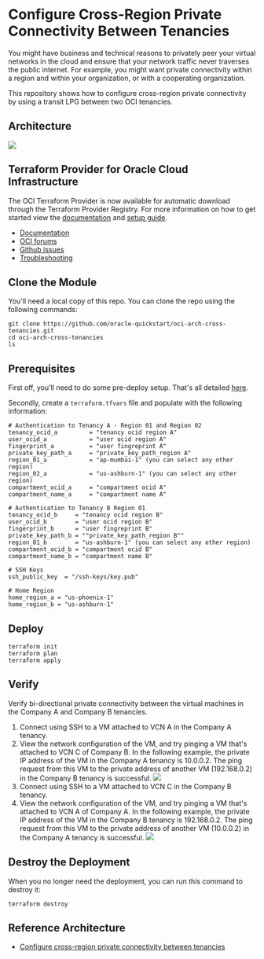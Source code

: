 # Configure Cross-Region Private Connectivity Between Tenancies

You might have business and technical reasons to privately peer your virtual networks in the cloud and ensure that your network traffic never traverses the public internet. For example, you might want private connectivity within a region and within your organization, or with a cooperating organization.

This repository shows how to configure cross-region private connectivity by using a transit LPG between two OCI tenancies.

## Architecture

![](./images/cross-region.png)

## Terraform Provider for Oracle Cloud Infrastructure
The OCI Terraform Provider is now available for automatic download through the Terraform Provider Registry. 
For more information on how to get started view the [documentation](https://www.terraform.io/docs/providers/oci/index.html) 
and [setup guide](https://www.terraform.io/docs/providers/oci/guides/version-3-upgrade.html).

* [Documentation](https://www.terraform.io/docs/providers/oci/index.html)
* [OCI forums](https://cloudcustomerconnect.oracle.com/resources/9c8fa8f96f/summary)
* [Github issues](https://github.com/terraform-providers/terraform-provider-oci/issues)
* [Troubleshooting](https://www.terraform.io/docs/providers/oci/guides/guides/troubleshooting.html)

## Clone the Module
You'll need a local copy of this repo. You can clone the repo using the following commands:

    git clone https://github.com/oracle-quickstart/oci-arch-cross-tenancies.git
    cd oci-arch-cross-tenancies
    ls

## Prerequisites
First off, you'll need to do some pre-deploy setup.  That's all detailed [here](https://github.com/cloud-partners/oci-prerequisites).

Secondly, create a `terraform.tfvars` file and populate with the following information:

```
# Authentication to Tenancy A - Region 01 and Region 02
tenancy_ocid_a         = "tenancy ocid region A"
user_ocid_a            = "user ocid region A"
fingerprint_a          = "user fingreprint A"
private_key_path_a     = "private_key_path_region A"
region_01_a            = "ap-mumbai-1" (you can select any other region)
region_02_a            = "us-ashburn-1" (you can select any other region)
compartment_ocid_a     = "compartment ocid A"
compartment_name_a     = "compartment name A"

# Authentication to Tenancy B Region 01
tenancy_ocid_b     = "tenancy ocid region B"
user_ocid_b        = "user ocid region B"
fingerprint_b      = "user fingreprint B"
private_key_path_b = ""private_key_path_region B""
region_01_b        = "us-ashburn-1" (you can select any other region)
compartment_ocid_b = "compartment ocid B"
compartment_name_b = "compartment name B"

# SSH Keys
ssh_public_key  = "/ssh-keys/key.pub"

# Home Region
home_region_a = "us-phoenix-1"
home_region_b = "us-ashburn-1"

````

## Deploy

    terraform init
    terraform plan
    terraform apply

## Verify

Verify bi-directional private connectivity between the virtual machines in the Company A and Company B tenancies.
1. Connect using SSH to a VM attached to VCN A in the Company A tenancy.
2. View the network configuration of the VM, and try pinging a VM that's attached to VCN C of Company B.
In the following example, the private IP address of the VM in the Company A tenancy is 10.0.0.2. The ping request from this VM to the private address of another VM (192.168.0.2) in the Company B tenancy is successful.
![](./images/xregion-private-connectivity-test-AtoC.png)
3. Connect using SSH to a VM attached to VCN C in the Company B tenancy.
4. View the network configuration of the VM, and try pinging a VM that's attached to VCN A of Company A. 
In the following example, the private IP address of the VM in the Company B tenancy is 192.168.0.2. The ping request from this VM to the private address of another VM (10.0.0.2) in the Company A tenancy is successful.
![](./images/xregion-private-connectivity-test-CtoA.png)

## Destroy the Deployment
When you no longer need the deployment, you can run this command to destroy it:

    terraform destroy


## Reference Architecture

- [Configure cross-region private connectivity between tenancies](https://docs.oracle.com/en/solutions/xregion-pvt-connectivity-oci/index.html)
